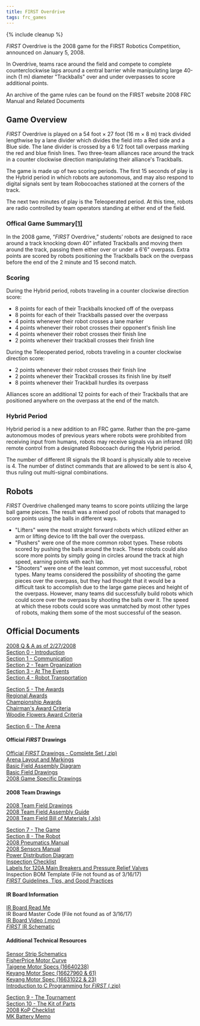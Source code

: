 ```yaml
---
title: FIRST Overdrive
tags: frc_games
---
```

{% include cleanup %}

*FIRST* Overdrive is the 2008 game for the FIRST Robotics Competition, announced on January 5, 2008.

In Overdrive, teams race around the field and compete to complete counterclockwise laps around a central barrier while manipulating large 40-inch (1 m) diameter "Trackballs" over and under overpasses to score additional points.

An archive of the game rules can be found on the FIRST website 2008 FRC Manual and Related Documents

## Game Overview

*FIRST* Overdrive is played on a 54 foot × 27 foot (16 m × 8 m) track divided lengthwise by a lane divider which divides the field into a Red side and a Blue side. The lane divider is crossed by a 6 1/2 foot tall overpass marking the red and blue finish lines. Two three-team alliances race around the track in a counter clockwise direction manipulating their alliance's Trackballs.

The game is made up of two scoring periods. The first 15 seconds of play is the Hybrid period in which robots are autonomous, and may also respond to digital signals sent by team Robocoaches stationed at the corners of the track.

The next two minutes of play is the Teleoperated period. At this time, robots are radio controlled by team operators standing at either end of the field.

### Offical Game Summary[[1]](https://web.archive.org/web/20150316194933/http://www3.usfirst.org/sites/default/files/uploadedFiles/Who/FIRST_History/FRC_Game_Summaries_Photos.pdf "https://web.archive.org/web/20150316194933/http://www3.usfirst.org/sites/default/files/uploadedFiles/Who/FIRST_History/FRC_Game_Summaries_Photos.pdf")
In the 2008 game, “*FIRST* Overdrive,” students’ robots are designed to race around a track knocking down 40" inflated Trackballs and moving them around the track, passing them either over or under a 6'6" overpass. Extra points are scored by robots positioning the Trackballs back on the overpass before the end of the 2 minute and 15 second match.

### Scoring

During the Hybrid period, robots traveling in a counter clockwise direction score:

- 8 points for each of their Trackballs knocked off of the overpass
- 8 points for each of their Trackballs passed over the overpass
- 4 points whenever their robot crosses a lane marker
- 4 points whenever their robot crosses their opponent's finish line
- 4 points whenever their robot crosses their finish line
- 2 points whenever their trackball crosses their finish line

During the Teleoperated period, robots traveling in a counter clockwise direction score:

- 2 points whenever their robot crosses their finish line
- 2 points whenever their Trackball crosses its finish line by itself
- 8 points whenever their Trackball hurdles its overpass

Alliances score an additional 12 points for each of their Trackballs that are positioned anywhere on the overpass at the end of the match.

### Hybrid Period

Hybrid period is a new addition to an FRC game. Rather than the pre-game autonomous modes of previous years where robots were prohibited from receiving input from humans, robots may receive signals via an infrared (IR) remote control from a designated Robocoach during the Hybrid period.

The number of different IR signals the IR board is physically able to receive is 4. The number of distinct commands that are allowed to be sent is also 4, thus ruling out multi-signal combinations.

## Robots

*FIRST* Overdrive challenged many teams to score points utilizing the large ball game pieces. The result was a mixed pool of robots that managed to score points using the balls in different ways.

- "Lifters" were the most straight forward robots which utilized either an arm or lifting device to lift the ball over the overpass.
- "Pushers" were one of the more common robot types. These robots scored by pushing the balls around the track. These robots could also score more points by simply going in circles around the track at high speed, earning points with each lap.
- "Shooters" were one of the least common, yet most successful, robot types. Many teams considered the possibility of shooting the game pieces over the overpass, but they had thought that it would be a difficult task to accomplish due to the large game pieces and height of the overpass. However, many teams did successfully build robots which could score over the overpass by shooting the balls over it. The speed at which these robots could score was unmatched by most other types of robots, making them some of the most successful of the season.  
  
## Official Documents
[2008 Q & A as of 2/27/2008](https://web.archive.org/web/20100616125935/http://usfirst.org/uploadedFiles/Community/FRC/FRC_Documents_and_Updates/2008_Assets/Team_Updates/2008_Forum_Export-As_of_2.27.08.pdf "https://web.archive.org/web/20100616125935/http://usfirst.org/uploadedFiles/Community/FRC/FRC_Documents_and_Updates/2008_Assets/Team_Updates/2008_Forum_Export-As_of_2.27.08.pdf")  
[Section 0 - Introduction](https://web.archive.org/web/20100616130747/http://usfirst.org/uploadedFiles/Community/FRC/FRC_Documents_and_Updates/2008_Assets/Manual/0%20-Introduction-RevB.pdf "https://web.archive.org/web/20100616130747/http://usfirst.org/uploadedFiles/Community/FRC/FRC_Documents_and_Updates/2008_Assets/Manual/0%20-Introduction-RevB.pdf")  
[Section 1 - Communication](https://web.archive.org/web/20100616130959/http://usfirst.org/uploadedFiles/Community/FRC/FRC_Documents_and_Updates/2008_Assets/Manual/1%20-Communication-RevA.pdf "https://web.archive.org/web/20100616130959/http://usfirst.org/uploadedFiles/Community/FRC/FRC_Documents_and_Updates/2008_Assets/Manual/1%20-Communication-RevA.pdf")  
[Section 2 - Team Organization](https://web.archive.org/web/20100616131127/http://usfirst.org/uploadedFiles/Community/FRC/FRC_Documents_and_Updates/2008_Assets/Manual/2%20-Team%20Organization-RevA.pdf "https://web.archive.org/web/20100616131127/http://usfirst.org/uploadedFiles/Community/FRC/FRC_Documents_and_Updates/2008_Assets/Manual/2%20-Team%20Organization-RevA.pdf")  
[Section 3 - At The Events](https://web.archive.org/web/20100616130906/http://usfirst.org/uploadedFiles/Community/FRC/FRC_Documents_and_Updates/2008_Assets/Manual/3%20-At%20the%20Events-RevC.pdf "https://web.archive.org/web/20100616130906/http://usfirst.org/uploadedFiles/Community/FRC/FRC_Documents_and_Updates/2008_Assets/Manual/3%20-At%20the%20Events-RevC.pdf")  
[Section 4 - Robot Transportation](https://web.archive.org/web/20100415073104/http://www.usfirst.org/uploadedFiles/Community/FRC/FRC_Documents_and_Updates/2008_Assets/Manual/4%20-Robot%20Transportation-RevA.pdf "https://web.archive.org/web/20100415073104/http://www.usfirst.org/uploadedFiles/Community/FRC/FRC_Documents_and_Updates/2008_Assets/Manual/4%20-Robot%20Transportation-RevA.pdf")  
  
[Section 5 - The Awards](https://web.archive.org/web/20100616130921/http://usfirst.org/uploadedFiles/Community/FRC/FRC_Documents_and_Updates/2008_Assets/Manual/5%20-Awards%20RevC.pdf "https://web.archive.org/web/20100616130921/http://usfirst.org/uploadedFiles/Community/FRC/FRC_Documents_and_Updates/2008_Assets/Manual/5%20-Awards%20RevC.pdf")  
[Regional Awards](https://web.archive.org/web/20100613103144/http://usfirst.org/uploadedFiles/Community/FRC/Game_and_Season__Info/2010_Assets/2010%20FRC%20Regional%20%20Awards.pdf "https://web.archive.org/web/20100613103144/http://usfirst.org/uploadedFiles/Community/FRC/Game_and_Season__Info/2010_Assets/2010%20FRC%20Regional%20%20Awards.pdf")  
[Championship Awards](https://web.archive.org/web/20100613103212/http://usfirst.org/uploadedFiles/Community/FRC/Game_and_Season__Info/2010_Assets/2010%20FRC%20Championship%20Awards.pdf "https://web.archive.org/web/20100613103212/http://usfirst.org/uploadedFiles/Community/FRC/Game_and_Season__Info/2010_Assets/2010%20FRC%20Championship%20Awards.pdf")  
[Chairman's Award Criteria](https://web.archive.org/web/20100613131655/http://usfirst.org/uploadedFiles/Community/FRC/FRC_Documents_and_Updates/Chairman%20Award%20Criteria%281%29.pdf "https://web.archive.org/web/20100613131655/http://usfirst.org/uploadedFiles/Community/FRC/FRC_Documents_and_Updates/Chairman%20Award%20Criteria%281%29.pdf")  
[Woodie Flowers Award Criteria](https://web.archive.org/web/20100613131622/http://usfirst.org/uploadedFiles/Community/FRC/FRC_Documents_and_Updates/2010%20WFA.pdf "https://web.archive.org/web/20100613131622/http://usfirst.org/uploadedFiles/Community/FRC/FRC_Documents_and_Updates/2010%20WFA.pdf")  


[Section 6 - The Arena](https://web.archive.org/web/20100616131157/http://usfirst.org/uploadedFiles/Community/FRC/FRC_Documents_and_Updates/2008_Assets/Manual/6%20-The%20Arena-RevB.pdf "https://web.archive.org/web/20100616131157/http://usfirst.org/uploadedFiles/Community/FRC/FRC_Documents_and_Updates/2008_Assets/Manual/6%20-The%20Arena-RevB.pdf")  

#### Official _FIRST_ Drawings
[Official _FIRST_ Drawings - Complete Set (.zip)](https://web.archive.org/web/20080513073350/http://www2.usfirst.org/2008comp/Drawings/2008%20Field/2008_Official_FIRST_Drawings_Set.zip "https://web.archive.org/web/20080513073350/http://www2.usfirst.org/2008comp/Drawings/2008%20Field/2008_Official_FIRST_Drawings_Set.zip")  
[Arena Layout and Markings](https://web.archive.org/web/20160321095228/http://www2.usfirst.org/2008comp/Drawings/2008%20Field/2008%20Arena_Layout_and_Marking.pdf "https://web.archive.org/web/20160321095228/http://www2.usfirst.org/2008comp/Drawings/2008%20Field/2008%20Arena_Layout_and_Marking.pdf")  
[Basic Field Assembly Diagram](https://web.archive.org/web/20160321095227/http://www2.usfirst.org/2008comp/Drawings/2008%20Field/2008_Basic_Field_Assy_Diagram.pdf "https://web.archive.org/web/20160321095227/http://www2.usfirst.org/2008comp/Drawings/2008%20Field/2008_Basic_Field_Assy_Diagram.pdf")  
[Basic Field Drawings](https://web.archive.org/web/20160321095222/http://www2.usfirst.org/2008comp/Drawings/2008%20Field/2008_Basic_Field_Set.pdf "https://web.archive.org/web/20160321095222/http://www2.usfirst.org/2008comp/Drawings/2008%20Field/2008_Basic_Field_Set.pdf")  
[2008 Game Specific Drawings](https://web.archive.org/web/20160321095225/http://www2.usfirst.org/2008comp/Drawings/2008%20Field/2008_Field_GS.pdf "https://web.archive.org/web/20160321095225/http://www2.usfirst.org/2008comp/Drawings/2008%20Field/2008_Field_GS.pdf")  
  
#### 2008 Team Drawings
[2008 Team Field Drawings](https://web.archive.org/web/20160321095326/http://www2.usfirst.org/2008comp/Drawings/2008%20TFE/2008_TFE.pdf "https://web.archive.org/web/20160321095326/http://www2.usfirst.org/2008comp/Drawings/2008%20TFE/2008_TFE.pdf")  
[2008 Team Field Assembly Guide](https://web.archive.org/web/20160321095324/http://www2.usfirst.org/2008comp/Drawings/2008%20TFE/2008%20TFE%20Assembly%20Guide.pdf "https://web.archive.org/web/20160321095324/http://www2.usfirst.org/2008comp/Drawings/2008%20TFE/2008%20TFE%20Assembly%20Guide.pdf")  
[2008 Team Field Bill of Materials (.xls)](https://web.archive.org/web/20080513073341/http://www2.usfirst.org/2008comp/Drawings/2008%20TFE/TFE_Field_BOM_Rev4_010308.xls "https://web.archive.org/web/20080513073341/http://www2.usfirst.org/2008comp/Drawings/2008%20TFE/TFE_Field_BOM_Rev4_010308.xls")  
  
[Section 7 - The Game](https://web.archive.org/web/20081031095155/http://www.usfirst.org/uploadedFiles/Community/FRC/FRC_Documents_and_Updates/2008_Assets/Manual/7%20-The%20Game-RevG.pdf "https://web.archive.org/web/20081031095155/http://www.usfirst.org/uploadedFiles/Community/FRC/FRC_Documents_and_Updates/2008_Assets/Manual/7%20-The%20Game-RevG.pdf")  
[Section 8 - The Robot](https://web.archive.org/web/20080920192346/http://www.usfirst.org/uploadedFiles/Community/FRC/FRC_Documents_and_Updates/2008_Assets/Manual/8%20-The%20Robot-RevG.pdf "https://web.archive.org/web/20080920192346/http://www.usfirst.org/uploadedFiles/Community/FRC/FRC_Documents_and_Updates/2008_Assets/Manual/8%20-The%20Robot-RevG.pdf")  
[2008 Pneumatics Manual](https://web.archive.org/web/20080920192340/http://usfirst.org/uploadedFiles/Community/FRC/FRC_Documents_and_Updates/2008_Assets/Manual/2008_Pneumatics_Manual.pdf "https://web.archive.org/web/20080920192340/http://usfirst.org/uploadedFiles/Community/FRC/FRC_Documents_and_Updates/2008_Assets/Manual/2008_Pneumatics_Manual.pdf")  
[2008 Sensors Manual](https://web.archive.org/web/20100616131142/http://usfirst.org/uploadedFiles/Community/FRC/FRC_Documents_and_Updates/2008_Assets/Manual/2008_Sensor_Manual.pdf "https://web.archive.org/web/20100616131142/http://usfirst.org/uploadedFiles/Community/FRC/FRC_Documents_and_Updates/2008_Assets/Manual/2008_Sensor_Manual.pdf")  
[Power Distribution Diagram](https://web.archive.org/web/20100616130632/http://usfirst.org/uploadedFiles/Community/FRC/FRC_Documents_and_Updates/2008_Assets/Manual/2008_Robot_Power_Distribution_Diagram.pdf "https://web.archive.org/web/20100616130632/http://usfirst.org/uploadedFiles/Community/FRC/FRC_Documents_and_Updates/2008_Assets/Manual/2008_Robot_Power_Distribution_Diagram.pdf")  
[Inspection Checklist](https://web.archive.org/web/20100616131112/http://usfirst.org/uploadedFiles/Community/FRC/FRC_Documents_and_Updates/2008_Assets/Manual/2008%20Robot%20Inspection%20Checklist,%20RevF.pdf "https://web.archive.org/web/20100616131112/http://usfirst.org/uploadedFiles/Community/FRC/FRC_Documents_and_Updates/2008_Assets/Manual/2008%20Robot%20Inspection%20Checklist,%20RevF.pdf")  
[Labels for 120A Main Breakers and Pressure Relief Valves](https://web.archive.org/web/20100616130820/http://usfirst.org/uploadedFiles/Community/FRC/FRC_Documents_and_Updates/2008_Assets/Manual/Main%20Breaker%20labels.pdf "https://web.archive.org/web/20100616130820/http://usfirst.org/uploadedFiles/Community/FRC/FRC_Documents_and_Updates/2008_Assets/Manual/Main%20Breaker%20labels.pdf")  
Inspection BOM Template (File not found as of 3/16/17)  
[_FIRST_ Guidelines, Tips, and Good Practices](https://web.archive.org/web/20100616131050/http://usfirst.org/uploadedFiles/Community/FRC/FRC_Documents_and_Updates/2008_Assets/Manual/2008%20Tips%20and%20Guidelines%20RevB.pdf "https://web.archive.org/web/20100616131050/http://usfirst.org/uploadedFiles/Community/FRC/FRC_Documents_and_Updates/2008_Assets/Manual/2008%20Tips%20and%20Guidelines%20RevB.pdf")  
  
#### IR Board Information
[IR Board Read Me](https://web.archive.org/web/20080409041542/http://www2.usfirst.org/2008comp/Manual/Read%20Me%20IR%20Board.txt "https://web.archive.org/web/20080409041542/http://www2.usfirst.org/2008comp/Manual/Read%20Me%20IR%20Board.txt")  
IR Board Master Code (File not found as of 3/16/17)  
[IR Board Video (.mov)](https://web.archive.org/web/20080513073325/http://www2.usfirst.org/2008comp/Manual/IRboardTraining.mov "https://web.archive.org/web/20080513073325/http://www2.usfirst.org/2008comp/Manual/IRboardTraining.mov")  
[_FIRST_ IR Schematic](https://web.archive.org/web/20100616135752/http://usfirst.org/uploadedFiles/Community/FRC/FRC_Documents_and_Updates/2008_Assets/Manual/FIRST%20IR%20schematic.pdf "https://web.archive.org/web/20100616135752/http://usfirst.org/uploadedFiles/Community/FRC/FRC_Documents_and_Updates/2008_Assets/Manual/FIRST%20IR%20schematic.pdf")  
  
#### Additional Technical Resources
[Sensor Strip Schematics](https://web.archive.org/web/20081203033118/http://www.usfirst.org/uploadedFiles/Community/FRC/FRC_Documents_and_Updates/2008_Assets/Manual/Sensor%20Strip%20Schematic.pdf "https://web.archive.org/web/20081203033118/http://www.usfirst.org/uploadedFiles/Community/FRC/FRC_Documents_and_Updates/2008_Assets/Manual/Sensor%20Strip%20Schematic.pdf")  
[FisherPrice Motor Curve](https://web.archive.org/web/20090823204932/http://www.usfirst.org/uploadedFiles/Community/FRC/FRC_Documents_and_Updates/2008_Assets/Manual/FisherPrice%20Motor%20Curve.pdf "https://web.archive.org/web/20090823204932/http://www.usfirst.org/uploadedFiles/Community/FRC/FRC_Documents_and_Updates/2008_Assets/Manual/FisherPrice%20Motor%20Curve.pdf")  
[Taigene Motor Specs (16640238)](https://web.archive.org/web/20100616135732/http://usfirst.org/uploadedFiles/Community/FRC/FRC_Documents_and_Updates/2008_Assets/Manual/Taigene%20Motor%20Specs%2016640238.pdf "https://web.archive.org/web/20100616135732/http://usfirst.org/uploadedFiles/Community/FRC/FRC_Documents_and_Updates/2008_Assets/Manual/Taigene%20Motor%20Specs%2016640238.pdf")  
[Keyang Motor Spec (16627960 & 61)](https://web.archive.org/web/20100616135451/http://usfirst.org/uploadedFiles/Community/FRC/FRC_Documents_and_Updates/2008_Assets/Manual/Keyang%20Motor%20Specs%20-%2016627960%20and%2061.pdf "https://web.archive.org/web/20100616135451/http://usfirst.org/uploadedFiles/Community/FRC/FRC_Documents_and_Updates/2008_Assets/Manual/Keyang%20Motor%20Specs%20-%2016627960%20and%2061.pdf")  
[Keyang Motor Spec (16631022 & 23)](https://web.archive.org/web/20100616135428/http://usfirst.org/uploadedFiles/Community/FRC/FRC_Documents_and_Updates/2008_Assets/Manual/Keyang%20Motor%20Specs%2016631022%20and%2023.pdf "https://web.archive.org/web/20100616135428/http://usfirst.org/uploadedFiles/Community/FRC/FRC_Documents_and_Updates/2008_Assets/Manual/Keyang%20Motor%20Specs%2016631022%20and%2023.pdf")  
[Introduction to C Programming for _FIRST_ (.zip)](https://web.archive.org/web/20080513073325/http://www.usfirst.org/uploadedfiles/Community/FRC/Team_Resources/Team_Resources_Assets/FIRST_C_2004_Full_Presentation.ZIP "https://web.archive.org/web/20080513073325/http://www.usfirst.org/uploadedfiles/Community/FRC/Team_Resources/Team_Resources_Assets/FIRST_C_2004_Full_Presentation.ZIP")  
  
[Section 9 - The Tournament](https://web.archive.org/web/20100616130732/http://usfirst.org/uploadedFiles/Community/FRC/FRC_Documents_and_Updates/2008_Assets/Manual/9%20-The%20Tournament-RevD.pdf "https://web.archive.org/web/20100616130732/http://usfirst.org/uploadedFiles/Community/FRC/FRC_Documents_and_Updates/2008_Assets/Manual/9%20-The%20Tournament-RevD.pdf")  
[Section 10 - The Kit of Parts](https://web.archive.org/web/20100616130710/http://usfirst.org/uploadedFiles/Community/FRC/FRC_Documents_and_Updates/2008_Assets/Manual/10%20-The%20Kit%20of%20Parts-RevB.pdf "https://web.archive.org/web/20100616130710/http://usfirst.org/uploadedFiles/Community/FRC/FRC_Documents_and_Updates/2008_Assets/Manual/10%20-The%20Kit%20of%20Parts-RevB.pdf")  
[2008 KoP Checklist](https://web.archive.org/web/20080920192323/http://www.usfirst.org/uploadedFiles/Community/FRC/FRC_Documents_and_Updates/2008_Assets/Manual/2008%20KoP%20Checklist-RevB.pdf "https://web.archive.org/web/20080920192323/http://www.usfirst.org/uploadedFiles/Community/FRC/FRC_Documents_and_Updates/2008_Assets/Manual/2008%20KoP%20Checklist-RevB.pdf")  
[MK Battery Memo](https://web.archive.org/web/20100616130835/http://usfirst.org/uploadedFiles/Community/FRC/FRC_Documents_and_Updates/2008_Assets/Manual/MK%20Battery%20Web%20Site.pdf "https://web.archive.org/web/20100616130835/http://usfirst.org/uploadedFiles/Community/FRC/FRC_Documents_and_Updates/2008_Assets/Manual/MK%20Battery%20Web%20Site.pdf")  
